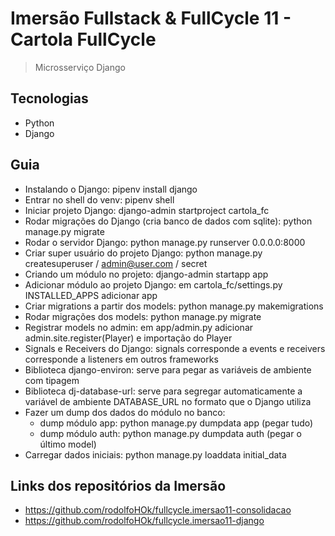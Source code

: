 # Imersão Fullstack & FullCycle 11 - Cartola FullCycle

> Microsserviço Django

## Tecnologias

- Python
- Django

## Guia

- Instalando o Django: pipenv install django
- Entrar no shell do venv: pipenv shell
- Iniciar projeto Django: django-admin startproject cartola_fc
- Rodar migrações do Django (cria banco de dados com sqlite): python manage.py migrate
- Rodar o servidor Django: python manage.py runserver 0.0.0.0:8000
- Criar super usuário do projeto Django: python manage.py createsuperuser / admin@user.com / secret
- Criando um módulo no projeto: django-admin startapp app
- Adicionar módulo ao projeto Django: em cartola_fc/settings.py INSTALLED_APPS adicionar app
- Criar migrations a partir dos models: python manage.py makemigrations
- Rodar migrações dos models: python manage.py migrate
- Registrar models no admin: em app/admin.py adicionar admin.site.register(Player) e importação do Player
- Signals e Receivers do Django: signals corresponde a events e receivers corresponde a listeners em outros frameworks
- Biblioteca django-environ: serve para pegar as variáveis de ambiente com tipagem
- Biblioteca dj-database-url: serve para segregar automaticamente a variável de ambiente DATABASE_URL no formato que o Django utiliza
- Fazer um dump dos dados do módulo no banco: 
  - dump módulo app: python manage.py dumpdata app (pegar tudo)
  - dump módulo auth: python manage.py dumpdata auth (pegar o último model)
- Carregar dados iniciais: python manage.py loaddata initial_data


## Links dos repositórios da Imersão

- https://github.com/rodolfoHOk/fullcycle.imersao11-consolidacao
- https://github.com/rodolfoHOk/fullcycle.imersao11-django
